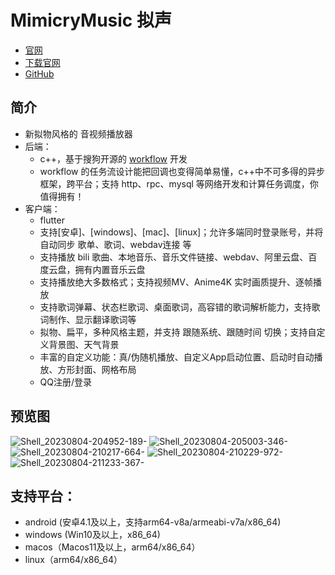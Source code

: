 # MimicryMusic 拟声
* [官网](https://blog.mimicry.cool/)
* [下载官网](https://download.music.mimicry.cool/)
* [GitHub](https://github.com/coolight7/MimicryMusic)

## 简介
* 新拟物风格的 音视频播放器
* 后端：
  * c++，基于搜狗开源的 [workflow](https://github.com/sogou/workflow) 开发
  * workflow 的任务流设计能把回调也变得简单易懂，c++中不可多得的异步框架，跨平台；支持 http、rpc、mysql 等网络开发和计算任务调度，你值得拥有！
* 客户端：
  * flutter
  * 支持[安卓]、[windows]、[mac]、[linux]；允许多端同时登录账号，并将自动同步 歌单、歌词、webdav连接 等
  * 支持播放 bili 歌曲、本地音乐、音乐文件链接、webdav、阿里云盘、百度云盘，拥有内置音乐云盘
  * 支持播放绝大多数格式；支持视频MV、Anime4K 实时画质提升、逐帧播放
  * 支持歌词弹幕、状态栏歌词、桌面歌词，高容错的歌词解析能力，支持歌词制作、显示翻译歌词等
  * 拟物、扁平，多种风格主题，并支持 跟随系统、跟随时间 切换；支持自定义背景图、天气背景
  * 丰富的自定义功能：真/伪随机播放、自定义App启动位置、启动时自动播放、方形封面、网格布局
  * QQ注册/登录

## 预览图
![Shell_20230804-204952-189-](https://github.com/coolight7/MimicryMusic/assets/91963225/7184ad63-51fd-4cb1-aa8f-0653fe5f149b)
![Shell_20230804-205003-346-](https://github.com/coolight7/MimicryMusic/assets/91963225/e1cccc89-59f6-42c4-836a-ead9a3089ce0)
![Shell_20230804-210217-664-](https://github.com/coolight7/MimicryMusic/assets/91963225/206a7014-3539-43fe-9da4-fcc0730e96cd)
![Shell_20230804-210229-972-](https://github.com/coolight7/MimicryMusic/assets/91963225/e084322f-4f9a-4cf0-9bd5-293c0e47c6aa)
![Shell_20230804-211233-367-](https://github.com/coolight7/MimicryMusic/assets/91963225/6302a253-ee33-410f-b280-8d3852b1c996)

## 支持平台：
- android (安卓4.1及以上，支持arm64-v8a/armeabi-v7a/x86_64)
- windows (Win10及以上，x86_64)
- macos（Macos11及以上，arm64/x86_64）
- linux（arm64/x86_64）
